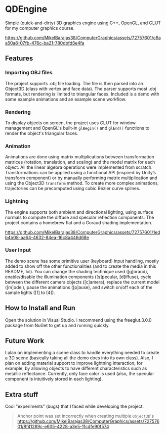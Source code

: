 # QDEngine

Simple (quick-and-dirty) 3D graphics engine using C++, OpenGL, and GLUT for my computer graphics course.

https://github.com/MikelBarajas38/ComputerGraphics/assets/72757601/c8aa50a8-07fb-476c-ba21-780dbfd6e4fa

## Features

### Importing OBJ files

The project supports .obj file loading. The file is then parsed into an Object3D (class with vertex and face data). The parser supports most .obj formats, but rendering is limited to triangular faces. Included is a demo with some example animations and an example scene workflow.

### Rendering

To display objects on screen, the project uses GLUT for window management and OpenGL's built-in `glBegin()` and `glEnd()` functions to render the object's triangular faces.

### Animation

Animations are done using matrix multiplications between transformation matrices (rotation, translation, and scaling) and the model matrix for each object. All the linear algebra operations were implemented from scratch. Transformations can be applied using a functional API (inspired by Unity’s transform component) or by manually performing matrix multiplication and using the Object3D `transform` method. To create more complex animations, trajectories can be precomputed using cubic Bézier curve splines.

### Lightning

The engine supports both ambient and directional lighting, using surface normals to compute the diffuse and specular reflection components. The project contains a homebrew flat and a Goraud shading implementation.



https://github.com/MikelBarajas38/ComputerGraphics/assets/72757601/1edb4b08-aa64-4632-84ea-16c8a446d68e



### User Input

The demo scene has some primitive user (keyboard) input handling, mostly added to show off the other functionalities (and to create the media in this README, lol). You can change the shading technique used ([g]oraud), enable/disable the illumination components ([s]pecular, [d]iffuse), cycle between the different camera objects ([c]amera), replace the current model ([m]odel), pause the animations ([p]ause), and switch on/off each of the sample lights ([1] to [4]).

## How to Install and Run

Open the solution in Visual Studio. I recommend using the freeglut.3.0.0 package from NuGet to get up and running quickly.

## Future Work

I plan on implementing a scene class to handle everything needed to create a 3D scene (basically taking all the demo does into its own class). Also, I plan on adding material support to improve lightning interaction, for example, by allowing objects to have different characteristics such as metallic reflectance. Currently, only face color is used (also, the specular component is intuitively stored in each lighting).

## Extra stuff

Cool "experiments" (bugs) that I faced while developing the project:

> Anchor point was set incorrectly when creating multiple `Object3D`'s
https://github.com/MikelBarajas38/ComputerGraphics/assets/72757601/8f41289c-e605-4228-a3e5-11cdfe90f574


